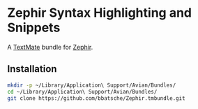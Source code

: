 # Zephir Syntax Highlighting and Snippets

A [TextMate](http://macromates.com/) bundle for [Zephir](http://zephir-lang.com).

## Installation

```bash
mkdir -p ~/Library/Application\ Support/Avian/Bundles/
cd ~/Library/Application\ Support/Avian/Bundles/
git clone https://github.com/bbatsche/Zephir.tmbundle.git
```
